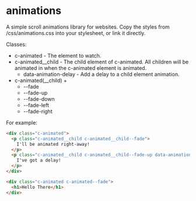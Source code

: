 # animations

A simple scroll animations library for websites. Copy the styles from /css/animations.css into your stylesheet, or link it directly.

Classes:
* c-animated - The element to watch.
* c-animated__child - The child element of c-animated. All children will be animated in when the c-animated element is animated.
  * data-animation-delay - Add a delay to a child element animation.
* c-animated(__child) +
  * --fade
  * --fade-up
  * --fade-down
  * --fade-left
  * --fade-right

For example:
```html
<div class="c-animated">
  <p class="c-animated__child c-animated__child--fade">
    I'll be animated right-away!
  </p>
  <p class="c-animated__child c-animated__child--fade-up data-animation-delay="500">
    I've got a delay!
  </p>
</div>

<div class="c-animated c-animated--fade">
  <h1>Hello There</h1>
</div>
```
